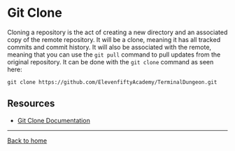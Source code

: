 # Git Clone
Cloning a repository is the act of creating a new directory and an associated copy of the remote repository. It will be a clone, meaning it has all tracked commits and commit history.
It will also be associated with the remote, meaning that you can use the `git pull` command to pull updates from the original repository.
It can be done with the `git clone` command as seen here:
```
git clone https://github.com/ElevenfiftyAcademy/TerminalDungeon.git
```
## Resources
- [Git Clone Documentation](https://git-scm/docs/git-clone)
---
[Back to home](../README.md)